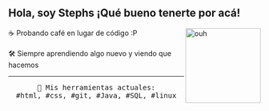 
## Hola, soy Stephs ¡Qué bueno tenerte por acá!
<p>
<img src="https://media.tenor.com/sFzfdn_jL4oAAAAM/pode-pode-pode-pode-pode-pode-sentar-emoji.gif" align="right" width="150" alt="ouh">
    
  ☕ Probando café en lugar de código :P
    <br><br>
    🛠️ Siempre aprendiendo algo nuevo y viendo que hacemos
  </samp>
</p>

---

<p align="center">
  <samp>
    🧠 Mis herramientas actuales:<br>
#html, #css, #git, #Java, #SQL, #linux
  </samp>
</p>
